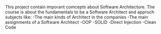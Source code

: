 This project contain imporant comcepts about Software Architecture. The course is about the fundamentals to be a Software Architect and 
approch subjects like:
  -The main kinds of Architect in the companies 
  -The main assignments of a Software Architect 
  -OOP 
  -SOLID
  -Direct Injection
  -Clean Code
